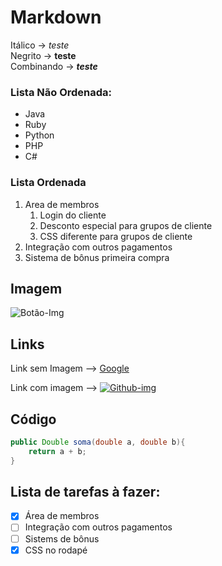 # Markdown

Itálico     -> *teste*</br>
Negrito     -> **teste**</br>
Combinando  -> _**teste**_</br>


### Lista Não Ordenada:
* Java
* Ruby
* Python
* PHP
* C#

### Lista Ordenada
1. Area de membros
    1. Login do cliente
    2. Desconto especial para grupos de cliente
    3. CSS diferente para grupos de cliente
2. Integração com outros pagamentos
3. Sistema de bônus primeira compra


## Imagem

![Botão-Img](https://img.shields.io/badge/Telegram-2CA5E0?style=for-the-badge&logo=telegram&logoColor=white)


## Links

Link sem Imagem --> [Google](https://www.google.com)

Link com imagem --> [![Github-img](https://badgen.net/badge/icon/github?icon=github&label)](https://www.github.com/michellcorreia)

## Código

``` Java
public Double soma(double a, double b){
    return a + b;
}
```

## Lista de tarefas à fazer:

- [x] Área de membros
- [ ] Integração com outros pagamentos
- [ ] Sistems de bônus
- [x] CSS no rodapé

